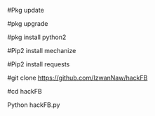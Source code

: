 
#Pkg update



#pkg upgrade



#pkg install python2




#Pip2 install mechanize



#Pip2 install requests



#git clone
https://github.com/IzwanNaw/hackFB



#cd hackFB



Python hackFB.py
